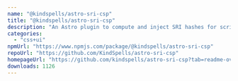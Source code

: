 ```yaml
---
name: "@kindspells/astro-sri-csp"
title: "@kindspells/astro-sri-csp"
description: "An Astro plugin to compute and inject SRI hashes for script and style tags"
categories:
  - "css+ui"
npmUrl: "https://www.npmjs.com/package/@kindspells/astro-sri-csp"
repoUrl: "https://github.com/KindSpells/astro-sri-csp"
homepageUrl: "https://github.com/kindspells/astro-sri-csp?tab=readme-ov-file#readme"
downloads: 1126
---
```

